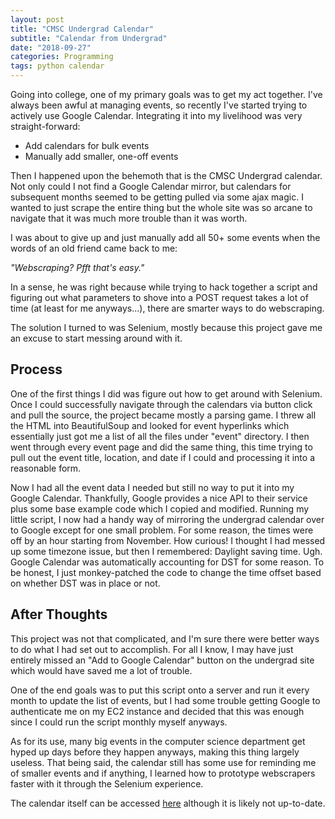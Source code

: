 ```yaml
---
layout: post
title: "CMSC Undergrad Calendar"
subtitle: "Calendar from Undergrad"
date: "2018-09-27"
categories: Programming
tags: python calendar
---
```


Going into college, one of my primary goals was to get
my act together. I've always been awful at managing events, so
recently I've started trying to actively use Google Calendar.
Integrating it into my livelihood was very straight-forward:

  - Add calendars for bulk events
  - Manually add smaller, one-off events

Then I happened upon the behemoth that is the CMSC Undergrad calendar. Not only
could I not find a Google Calendar mirror, but calendars
for subsequent months seemed to be getting pulled via some ajax magic.
I wanted to just scrape the entire thing but the whole site was so arcane
to navigate that it was much more trouble than it was worth.

I was about to give up and just manually add all 50+ some events when
the words of an old friend came back to me:


*"Webscraping? Pfft that's easy."*


In a sense, he was right because while trying to hack together a script and figuring
out what parameters to shove into a POST request takes a lot of time
(at least for me anyways...), there are smarter ways to do
webscraping.

The solution I turned to was Selenium, mostly because this project gave me
an excuse to start messing around with it.

## Process

One of the first things I did was figure out how to get around with Selenium.
Once I could successfully navigate through the calendars via button click and
pull the source, the project became mostly a parsing game. I threw all the
HTML into BeautifulSoup and looked for event hyperlinks which essentially
just got me a list of all the files under "event" directory. I then went through every
event page and did the same thing, this time trying to pull out the event title,
location, and date if I could and processing it into a reasonable form.

Now I had all the event data I needed but still no way to put it into my Google
Calendar. Thankfully, Google provides a nice API to their service plus some base
example code which I copied and modified. Running my little script, I now had
a handy way of mirroring the undergrad calendar over to Google except for one
small problem. For some reason, the times were off by an hour starting from
November. How curious! I thought I had messed up some timezone issue, but then
I remembered: Daylight saving time. Ugh. Google Calendar was automatically accounting
for DST for some reason. To be honest, I just monkey-patched the
code to change the time offset based on whether DST was in place or not.

## After Thoughts

This project was not that complicated, and I'm sure there were better ways to do
what I had set out to accomplish. For all I know, I may have just entirely missed
an "Add to Google Calendar" button on the undergrad site which would have saved
me a lot of trouble.

One of the end goals was to put this script onto a server and run it every month
to update the list of events, but I had some trouble getting Google to authenticate
me on my EC2 instance and decided that this was enough since I could run the
script monthly myself anyways.

As for its use, many big events in the computer science department get hyped up
days before they happen anyways, making this thing largely useless. That being said,
the calendar still has some use for reminding me of smaller events and if anything,
I learned how to prototype webscrapers faster with it through the Selenium experience.

The calendar itself can be accessed [here](https://calendar.google.com/calendar/embed?src=a08cd3h5pl26olnsts54pn8kvs%40group.calendar.google.com&ctz=America%2FNew_York)
although it is likely not up-to-date.
